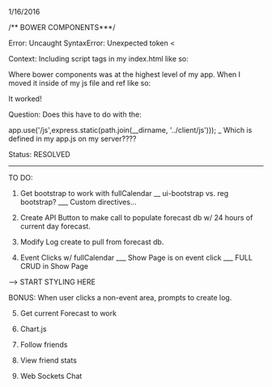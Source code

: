 1/16/2016

/** BOWER COMPONENTS***/

Error:  Uncaught SyntaxError: Unexpected token <

Context:  Including script tags in my index.html like so:  

 <script type="text/javascript" src="bower_components/jquery/dist/jquery.js"></script>

 Where bower components was at the highest level of my app.  When I moved it inside of my js file and ref like so: 

  <script type="text/javascript" src="./js/bower_components/jquery/dist/jquery.js"></script>

  It worked!

  Question:  Does this have to do with the:

  app.use('/js',express.static(path.join(__dirname, '../client/js')));  \_ Which is defined in my app.js on my server????

  Status:  RESOLVED


  -----------------------------------------------------------------

  TO DO:

  1) Get bootstrap to work with fullCalendar
  \__ ui-bootstrap vs. reg bootstrap?
  \___ Custom directives...

  2) Create API Button to make call to populate 
     forecast db w/ 24 hours of current day forecast.

  3)  Modify Log create to pull from forecast db.

  4)  Event Clicks w/ fullCalendar
  \___ Show Page is on event click
    \___ FULL CRUD in Show Page

  -->  START STYLING HERE

  BONUS:  When user clicks a non-event area, prompts to create log.

  5)  Get current Forecast to work

  6)  Chart.js

  7)  Follow friends

  8)  View friend stats

  9)  Web Sockets Chat

